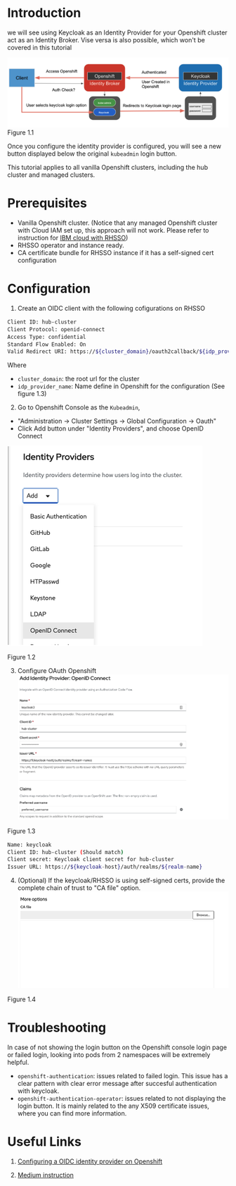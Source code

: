 # Introduction
we will see using Keycloak as an Identity Provider for your Openshift cluster act as an Identity Broker. Vise versa is also possible, which won't be covered in this tutorial

![2](../images/openshift-flow.png)
Figure 1.1

Once you configure the identity provider is configured, you will see a new button displayed below the original `kubeadmin` login button. 

This tutorial applies to all vanilla Openshift clusters, including the hub cluster and managed clusters.

# Prerequisites
- Vanilla Openshift cluster. (Notice that any managed Openshift cluster with Cloud IAM set up, this approach will not work. Please refer to instruction for [IBM cloud with RHSSO](IBM-cloud.md))
- RHSSO operator and instance ready.
- CA certificate bundle for RHSSO instance if it has a self-signed cert configuration

# Configuration
1. Create an OIDC client with the following cofigurations on RHSSO
```bash
Client ID: hub-cluster
Client Protocol: openid-connect
Access Type: confidential
Standard Flow Enabled: On
Valid Redirect URI: https://${cluster_domain}/oauth2callback/${idp_provider_name} (Recommended for production)
```
Where
- `cluster_domain`: the root url for the cluster
- `idp_provider_name`: Name define in Openshift for the configuration (See figure 1.3)

2. Go to Openshift Console as the `Kubeadmin`, 
- "Administration -> Cluster Settings -> Global Configuration -> Oauth"
- Click Add button under "Identity Providers",  and choose OpenID Connect

![](../images/openshift-id-config-add.png)

Figure 1.2

3. Configure OAuth Openshift
![](../images/openshift-oidc.png)

Figure 1.3
```bash
Name: keycloak
Client ID: hub-cluster (Should match)
Client secret: Keycloak client secret for hub-cluster
Issuer URL: https://${keycloak-host}/auth/realms/${realm-name}
```

4. (Optional) If the keycloak/RHSSO is using self-signed certs, provide the complete chain of trust to "CA file" option.
![](../images/openshift-oidc-ca.png)

Figure 1.4

# Troubleshooting
In case of not showing the login button on the Openshift console login page or failed login, looking into pods from 2 namespaces will be extremely helpful.
- `openshift-authentication`: issues related to failed login. This issue has a clear pattern with clear error message after succesful authentication with keycloak.
- `openshift-authentication-operator`: issues related to not displaying the login button. It is mainly related to the any X509 certificate issues, where you can find more information.

# Useful Links
1. [Configuring a OIDC identity provider on Openshift](https://docs.openshift.com/container-platform/4.8/authentication/identity_providers/configuring-oidc-identity-provider.html)

2. [Medium instruction](https://medium.com/keycloak/using-keycloak-identity-provider-to-secure-openshift-f929a7a0f7f1)